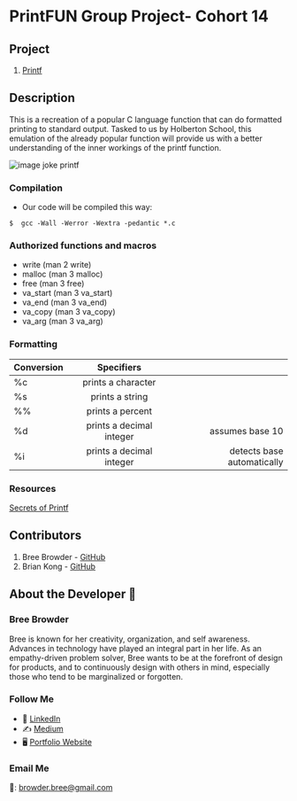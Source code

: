 # PrintFUN Group Project- Cohort 14

## Project

1. [Printf](https://intranet.hbtn.io/projects/228)

## Description

This is a recreation of a popular C language function that can do formatted printing to standard output. Tasked to us by Holberton School, this emulation of the already popular function will provide us with a better understanding of the inner workings of the printf function.

![image joke printf](https://user-images.githubusercontent.com/58611397/111072067-fc769700-84a6-11eb-93a2-42cb55eb731d.jpg)

### Compilation

* Our code will be compiled this way:
~~~~~~~~~~~~~~
$  gcc -Wall -Werror -Wextra -pedantic *.c
~~~~~~~~~~~~~~

### Authorized functions and macros

* write (man 2 write)
* malloc (man 3 malloc)
* free (man 3 free)
* va_start (man 3 va_start)
* va_end (man 3 va_end)
* va_copy (man 3 va_copy)
* va_arg (man 3 va_arg)

### Formatting

| Conversion    | Specifiers    |                            |
| ------------- |:-------------:| ---------------:           |
| %c | prints a character                                    |
| %s | prints a string          |                            |
| %% | prints a percent         |                            |
| %d | prints a decimal integer | assumes base 10            |
| %i | prints a decimal integer | detects base automatically |

### Resources
[Secrets of Printf](https://www.cypress.com/file/54761/download)

## Contributors
1. Bree Browder - [GitHub](https://github.com/breebrowder)
2. Brian Kong - [GitHub](https://github.com/rkbrian)


## About the Developer  💬

### Bree Browder

Bree is known for her creativity, organization, and self awareness. Advances in technology have played an integral part in her life. As an empathy-driven problem solver, Bree wants to be at the forefront of design for products, and to continuously design with others in mind, especially those who tend to be marginalized or forgotten.

### Follow Me

- 📁 [LinkedIn](https://www.linkedin.com/in/breebrowder/)
- ✍️ [Medium](https://medium.com/@breebrowder)
- 🖥️ [Portfolio Website](https://www.breebrowder.com/)

### Email Me
📩: browder.bree@gmail.com


